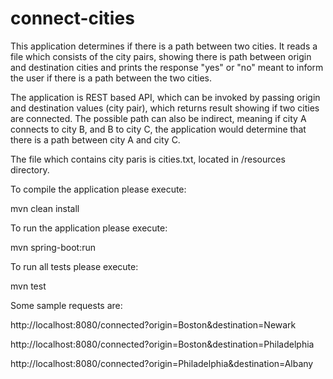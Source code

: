 # connect-cities

This application determines if there is a path between two cities. It reads a file which consists of the city pairs, 
showing there is path between origin and destination cities and prints the response "yes" or "no" meant to inform the user if there is a path between the two cities. 

The application is REST based API, which can be invoked by passing origin and destination values (city pair), which returns result showing if two cities are connected. 
The possible path can also be indirect, meaning if city A connects to city B, and B to city C, the application would determine that there is a path between city A and city C. 

The file which contains city paris is cities.txt, located in /resources directory. 

To compile the application please execute:

mvn clean install

To run the application please execute:

mvn spring-boot:run

To run all tests please execute:

mvn test

Some sample requests are:

http://localhost:8080/connected?origin=Boston&destination=Newark 

http://localhost:8080/connected?origin=Boston&destination=Philadelphia

http://localhost:8080/connected?origin=Philadelphia&destination=Albany
